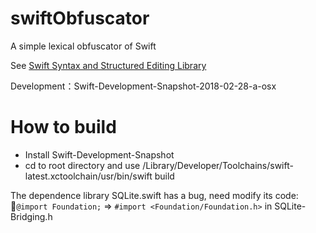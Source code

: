 # swiftObfuscator
A simple lexical obfuscator of Swift

See [Swift Syntax and Structured Editing Library](https://github.com/apple/swift/tree/master/lib/Syntax)

Development：Swift-Development-Snapshot-2018-02-28-a-osx

# How to build
- Install Swift-Development-Snapshot
- cd to root directory and use /Library/Developer/Toolchains/swift-latest.xctoolchain/usr/bin/swift build

The dependence library SQLite.swift has a bug, need modify its code:
<br>`@import Foundation;` => `#import <Foundation/Foundation.h>` in SQLite-Bridging.h 